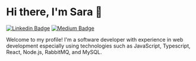 # Hi there, I'm Sara 👋
[![Linkedin Badge](https://img.shields.io/badge/-santanasara-blue?style=flat&logo=Linkedin&logoColor=white&link=https://www.linkedin.com/in/santanasara/)](https://www.linkedin.com/in/santanasara/)
[![Medium Badge](https://img.shields.io/badge/-@sarabmds-000000?style=flat&labelColor=000000&logo=Medium&link=https://medium.com/@sarabmds)](https://medium.com/@sarabmds)

Welcome to my profile! I'm a software developer with experience in web development especially using technologies such as JavaScript, Typescript, React, Node.js, RabbitMQ, and MySQL.



